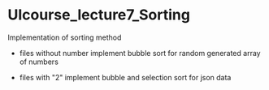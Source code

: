 # UIcourse_lecture7_Sorting
Implementation of sorting method

 - files without number implement bubble sort for random generated array of numbers

 - files with "2" implement bubble and selection sort for json data